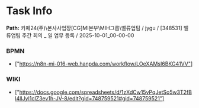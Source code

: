 # Task Info

**Path:** 카페24(주)\본사사업장\[CG]MI본부\MIH그룹\밸류업팀 / jygu / [348531] 밸류업팀 주간 회의 _ 일 업무 등록 / 2025-10-01_00-00-00

### BPMN
- ["https://n8n-mi-016-web.hanpda.com/workflow/LOeXAMsI6BKG41VV"]

### WIKI
- ["https://docs.google.com/spreadsheets/d/1zXdCw15vPqJetSo5w3T2fBl4lIJyl1cIZ3ev1h-JV-8/edit?gid=748759521#gid=748759521"]

